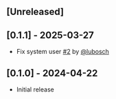 ## [Unreleased]

## [0.1.1] - 2025-03-27

- Fix system user [#2](https://github.com/codeur/capistrano-solid_queue/pull/2) by [@lubosch](https://github.com/lubosch)

## [0.1.0] - 2024-04-22

- Initial release
